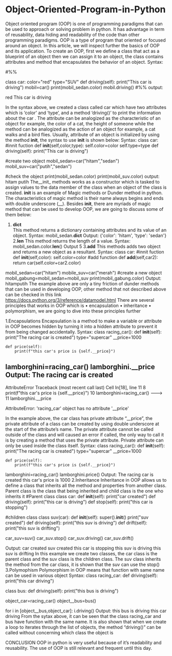 # Object-Oriented-Program-in-Python

Object oriented program (OOP) is one of programming paradigms that can be used to approach or solving problem in python. It has advantage in term of reusability, data hiding and readability of the code than other programming paradigms. OOP is a type of program that oriented or focused around an object. In this article, we will inspect further the basics of OOP and its application.
To create an OOP, first we define a class that act as a blueprint of an object then we can assign it to an object, the class contains attributes and method that encapsulates the behavior of an object.
Syntax:

#%%

class car:
    color="red"
    type="SUV"
    def driving(self):
        print("This car is driving")
mobil=car()
print(mobil_sedan.color)
mobil.driving()
#%%
output:

red
This car is driving

In the syntax above, we created a class called car which have two attributes which is ‘color’ and ‘type’, and a method ‘driving()’ to print the information about the car . The attribute can be analogized as the characteristic of an object for example, the color of a cat, the height of someone while the method can be analogized as the action of an object for example, a cat walks and a bird flies. Usually, attribute of an object is initialized by using the method __init__, the syntax to use __init__ is shown below:
Syntax:
class car:
    #innit fuction
    def __init__(self,color,type):
        self.color=color
        self.type=type
    def driving(self):
        print("This car is driving")

#create two object
mobil_sedan=car("hitam","sedan")
mobil_suv=car("putih","sedan")

#check the object
print(mobil_sedan.color)
print(mobil_suv.color)
output:
hitam
putih
The__init_ methods works as a constructor which is tasked to assign values to the data member of the class when an object of the class is created. __init__ is an example of Magic methods or Dunder method in python. The characteristics of magic method is their name always begins and ends with double underscore (__). Besides __init__, there are myriads of magic method that can be used to develop OOP, we are going to discuss some of them below:
1. __dict__ 	
This method returns a dictionary containing attributes and its value of an object.
Syntax:
mobil_sedan.__dict__
Output:
{'color': 'hitam', 'type': 'sedan'}
2.__len__ 
This method returns the length of a value.
Syntax:
mobil_sedan.color.__len__()
Output
5
3.__add__
This methods adds two object and returns a new object as a resultant.
Syntax:
class car:
    #innit fuction
    def __init__(self,color):
        self.color=color
    #add function
    def __add__(self,car2):
        return car(self.color+car2.color)

mobil_sedan=car("hitam")
mobile_suv=car("merah")
#create a new object 
mobil_gabung=mobil_sedan+mobil_suv
print(mobil_gabung.color)
Output:
hitamputih
The example above are only a tiny friction of dunder methods that can be used in developing OOP, other method that not described above can be checked in this link https://docs.python.org/3/reference/datamodel.html 
There are several principles that works in OOP which is 
•	encapsulation 
•	inheritance 
•	polymorphism, 
we are going to dive into these principles further

1.Encapsulations
Encapsulation is a method to make a variable or attribute  in OOP becomes hidden by turning it into a hidden attribute to prevent it from being changed accidentally. 
Syntax:
class racing_car():
    def __init__(self):
        print("The racing car is created")
    type="supercar"
    __price=1000

    def price(self):
        print(f"this car's price is {self.__price}")
        
lamborghini=racing_car()
lamborghini.__price
Output:
The racing car is created
---------------------------------------------------------------------------
AttributeError                            Traceback (most recent call last)
Cell In[18], line 11
      8         print(f"this car's price is {self.__price}")
     10 lamborghini=racing_car()
---> 11 lamborghini.__price

AttributeError: 'racing_car' object has no attribute '__price'

In the example above, the car class has private attribute “__price”, the private attribute of a class can be created by using double underscore at the start of the attribute’s name. The private attribute cannot be called outside of the class and will caused an error if called, the only way to call it is by creating a method that uses the private attribute. Private attribute can only be used inside the class itself.
Syntax:
class racing_car():
    def __init__(self):
        print("The racing car is created")
    type="supercar"
    __price=1000

    def price(self):
        print(f"this car's price is {self.__price}")
        
lamborghini=racing_car()
lamborghini.price()
Output:
The racing car is created
this car's price is 1000
2.Inheritance
Inheritance in OOP allows us to define a class that inherits all the method and properties from another class. Parent class is the class that being inherited and child class is the one who inherits it
#Parent class
class car:
    def __init__(self):
        print("car created")
    def driving(self):
        print("this car is driving")
    def stop(self):
        print("this car is stopping")
        
#children class
class suv(car):
    def __init__(self):
        super().__init__()
        print("suv created")
    def driving(self):
        print("this suv is driving")
    def drift(self):
        print("this suv is drifting")

car_suv=suv()
car_suv.stop()
car_suv.driving()
car_suv.drift()

Output:
car created
suv created
this car is stopping
this suv is driving
this suv is drifting
In this example we create two classes, the car class is the parent class and the suv class is the children class. The suv class inherits the method from the car class, it is shown that the suv can use the stop()
3.Polymophism
Polymorphism in OOP means that function with same name can be used in various object
Syntax:
class racing_car:
    def driving(self):
        print("this car driving")

class bus:
    def driving(self):
        print("this bus is driving")

object_car=racing_car()
object__bus=bus()

for i in [object__bus,object_car]:
    i.driving()
Output:
this bus is driving
this car driving
From the sytax above, it can be seen that the class racing_car and bus have function with the same name. It is also shown that when we create a loop to iterates through the list of objects, the method “driving()” can be called without concerning which class the object is


CONCLUSION
OOP in python is very useful because of it’s readability and reusability. The use of OOP is still relevant and frequent until this day.
